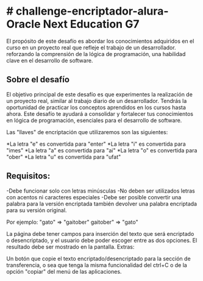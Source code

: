 <h1># challenge-encriptador-alura- Oracle Next Education G7 </h1>
El propósito de este desafío es abordar los conocimientos adquiridos en el curso en un proyecto real que refleje el trabajo de un desarrollador. 
reforzando la comprensión de la lógica de programación, una habilidad clave en el desarrollo de software.
<h2>Sobre el desafío</h2>
El objetivo principal de este desafío es que experimentes la realización de un proyecto real, similar al trabajo diario de un desarrollador. Tendrás la oportunidad de practicar los conceptos aprendidos en los cursos hasta ahora. Este desafío te ayudará a consolidar y fortalecer tus conocimientos en lógica de programación, esenciales para el desarrollo de software.

Las "llaves" de encriptación que utilizaremos son las siguientes:

*La letra "e" es convertida para "enter"
*La letra "i" es convertida para "imes"
*La letra "a" es convertida para "ai"
*La letra "o" es convertida para "ober"
*La letra "u" es convertida para "ufat"
<h2> Requisitos: </h2>

-Debe funcionar solo con letras minúsculas
-No deben ser utilizados letras con acentos ni caracteres especiales
-Debe ser posible convertir una palabra para la versión encriptada también devolver una palabra encriptada para su versión original.

Por ejemplo: "gato" => "gaitober" gaitober" => "gato"

La página debe tener campos para inserción del texto que será encriptado o desencriptado, y el usuario debe poder escoger entre as dos opciones. El resultado debe ser mostrado en la pantalla.
Extras:

Un botón que copie el texto encriptado/desencriptado para la sección de transferencia, o sea que tenga la misma funcionalidad del ctrl+C o de la opción "copiar" del menú de las aplicaciones.
